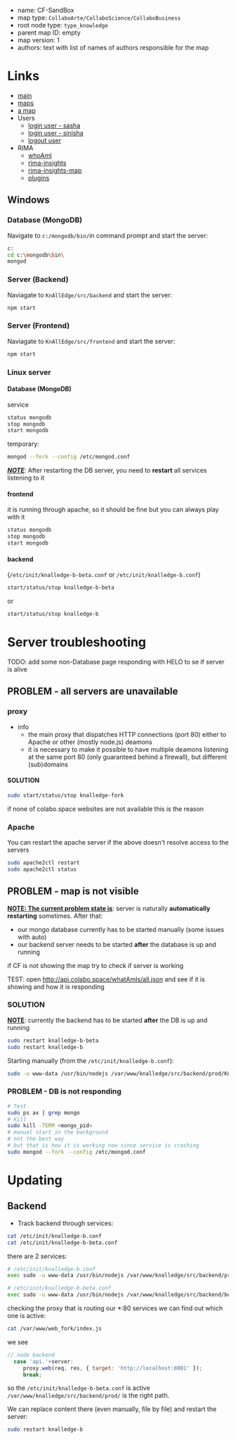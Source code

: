 <!-- # Creating map -->

+ name: <choose the one you want> CF-SandBox
+ map type: `CollaboArte/CollaboScience/CollaboBusiness`
+ root node type: `type_knowledge`
+ parent map ID: empty
+ map version: 1
+ authors: text with list of names of authors responsible for the map

# Links

+ [main](http://colabo.space/app/index-dev.html#/)
+ [maps](http://colabo.space/app/index-dev.html#/maps)
+ [a map](http://colabo.space/app/index-dev.html#/map/id/5566f25867a6d01e65beddde)
+ Users
    + [login user - sasha](http://colabo.space/app/index-dev.html#/login/iAmId/556760847125996dc1a4a241)
    + [login user - sinisha](http://colabo.space/app/index-dev.html#/login/iAmId/556760847125996dc1a4a24f)
    + [logout user](http://colabo.space/app/index-dev.html#/logout)
+ RIMA
    + [whoAmI](http://colabo.space/app/index-dev.html#/whoAmI)
    + [rima-insights](http://colabo.space/app/index-dev.html#/rima-insights)
    + [rima-insights-map](http://colabo.space/app/index-dev.html#/rima-insights-map)
    + [plugins](http://colabo.space/app/index-dev.html#/plugins)

## Windows

### Database (MongoDB)

Navigate to `c:/mongodb/bin/`in command prompt and start the server:

```sh
c:
cd c:\mongodb\bin\
mongod
```

### Server (Backend)

Naviagate to `KnAllEdge/src/backend` and start the server:

```sh
npm start
```


### Server (Frontend)

Naviagate to `KnAllEdge/src/frontend` and start the server:

```sh
npm start
```

### Linux server


#### Database (MongoDB)

service
```sh
status mongodb
stop mongodb
start mongodb
```
temporary:
```sh
mongod --fork --config /etc/mongod.conf
```
**<u>*NOTE*</u>**: After restarting the DB server, you need to **restart** all services listening to it

#### frontend

it is running through apache, so it should be fine but you can always play with it



```sh
status mongodb
stop mongodb
start mongodb
```



#### backend

(`/etc/init/knalledge-b-beta.conf` or `/etc/init/knalledge-b.conf`)

```sh
start/status/stop knalledge-b-beta
```

or

```sh
start/status/stop knalledge-b
```

# Server troubleshooting

TODO: add some non-Database page responding with HELO to se if server is alive

## PROBLEM - all servers are unavailable

### proxy

- info
  - the main proxy that dispatches HTTP connections (port 80) either to Apache or other (mostly node.js) deamons
  - it is necessary to make it possible to have multiple deamons listening at the same port 80 (only guaranteed behind a firewall), but different (sub)domains

#### SOLUTION

```sh
sudo start/status/stop knalledge-fork
```

if none of colabo.space websites are not available this is the reason

### Apache

You can restart the apache server if the above doesn't resolve access to the servers

```sh
sudo apache2ctl restart
sudo apache2ctl status
```

## PROBLEM - map is not visible

**<u>NOTE: The current problem state is</u>**: server is naturally **automatically restarting** sometimes. After that:

+ our mongo database currently has to be started manually (some issues with auto)
+ our backend server needs to be started **after** the database is up and running

if CF is not showing the map try to check if server is working

TEST: open http://api.colabo.space/whatAmIs/all.json and see if it is showing and how it is responding

### SOLUTION

**<u>NOTE</u>**: currently the backend has to be started **after** the DB is up and running

```sh
sudo restart knalledge-b-beta
sudo restart knalledge-b
```

Starting manually (from the `/etc/init/knalledge-b.conf`):

```sh
sudo -u www-data /usr/bin/nodejs /var/www/knalledge/src/backend/prod/KnAllEdgeBackend.js 8001 8002
```

### PROBLEM - DB is not responding

```sh
# Test
sudo ps ax | grep mongo
# Kill
sudo kill -TERM <mongo_pid>
# manual start in the background
# not the best way
# but that is how it is working now since service is crashing
sudo mongod --fork --config /etc/mongod.conf
```

# Updating

## Backend

+ Track backend through services:

```bash
cat /etc/init/knalledge-b.conf
cat /etc/init/knalledge-b-beta.conf
```

there are 2 services:
```bash
# /etc/init/knalledge-b.conf
exec sudo -u www-data /usr/bin/nodejs /var/www/knalledge/src/backend/prod/KnAllEdgeBackend.js 8001 8002

# /etc/init/knalledge-b-beta.conf
exec sudo -u www-data /usr/bin/nodejs /var/www/knalledge/src/backend/beta/KnAllEdgeBackend.js 8889 8061
```

checking the proxy that is routing our *:80 services we can find out which one is active:
```bash
cat /var/www/web_fork/index.js
```

we see
```javascript
// node backend
  case 'api.'+server:
     proxy.web(req, res, { target: 'http://localhost:8001' });
     break;
```
so the `/etc/init/knalledge-b-beta.conf` is active `/var/www/knalledge/src/backend/prod/` is the right path.

We can replace content there (even manually, file by file) and restart the server:

```bash
sudo restart knalledge-b
```
